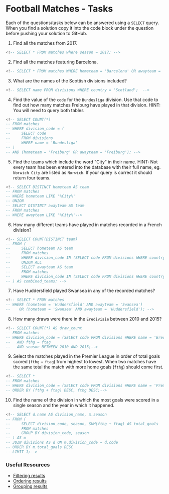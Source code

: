 # Football Matches - Tasks

Each of the questions/tasks below can be answered using a `SELECT` query. When you find a solution copy it into the code block under the question before pushing your solution to GitHub.

1) Find all the matches from 2017.

```sql
<!-- SELECT * FROM matches where season = 2017; -->


```

2) Find all the matches featuring Barcelona.

```sql
<!-- SELECT * FROM matches WHERE hometeam = 'Barcelona' OR awayteam = 'Barcelona'; -->


```

3) What are the names of the Scottish divisions included?

```sql
<!-- SELECT name FROM divisions WHERE country = 'Scotland';  -->


```

4) Find the value of the `code` for the `Bundesliga` division. Use that code to find out how many matches Freiburg have played in that division. HINT: You will need to query both tables

```sql
<!-- SELECT COUNT(*)
-- FROM matches
-- WHERE division_code = (
--     SELECT code
--     FROM divisions
--     WHERE name = 'Bundesliga'
-- )
-- AND (hometeam = 'Freiburg' OR awayteam = 'Freiburg'); -->


```

5)  Find the teams which include the word "City" in their name. HINT: Not every team has been entered into the database with their full name, eg. `Norwich City` are listed as `Norwich`. If your query is correct it should return four teams.

```sql
<!-- SELECT DISTINCT hometeam AS team
-- FROM matches
-- WHERE hometeam LIKE '%City%'
-- UNION
-- SELECT DISTINCT awayteam AS team
-- FROM matches
-- WHERE awayteam LIKE '%City%'-->


```

6) How many different teams have played in matches recorded in a French division?

```sql
<!-- SELECT COUNT(DISTINCT team)
-- FROM (
--     SELECT hometeam AS team
--     FROM matches
--     WHERE division_code IN (SELECT code FROM divisions WHERE country = 'France')
--     UNION ALL
--     SELECT awayteam AS team
--     FROM matches
--     WHERE division_code IN (SELECT code FROM divisions WHERE country = 'France')
-- ) AS combined_teams; -->


```

7) Have Huddersfield played Swansea in any of the recorded matches?

```sql
<!-- SELECT * FROM matches
-- WHERE (hometeam = 'Huddersfield' AND awayteam = 'Swansea')
--    OR (hometeam = 'Swansea' AND awayteam = 'Huddersfield'); -->


```

8) How many draws were there in the `Eredivisie` between 2010 and 2015?

```sql
<!-- SELECT COUNT(*) AS draw_count
-- FROM matches
-- WHERE division_code = (SELECT code FROM divisions WHERE name = 'Eredivisie')
--   AND fthg = ftag
--   AND season BETWEEN 2010 AND 2015;-->


```

9) Select the matches played in the Premier League in order of total goals scored (`fthg` + `ftag`) from highest to lowest. When two matches have the same total the match with more home goals (`fthg`) should come first. 

```sql
<!-- SELECT *
-- FROM matches
-- WHERE division_code = (SELECT code FROM divisions WHERE name = 'Premier League')
-- ORDER BY (fthg + ftag) DESC, fthg DESC;-->


```

10) Find the name of the division in which the most goals were scored in a single season and the year in which it happened.

```sql
<!-- SELECT d.name AS division_name, m.season
-- FROM (
--     SELECT division_code, season, SUM(fthg + ftag) AS total_goals
--     FROM matches
--     GROUP BY division_code, season
-- ) AS m
-- JOIN divisions AS d ON m.division_code = d.code
-- ORDER BY m.total_goals DESC
-- LIMIT 1;-->


```

### Useful Resources

- [Filtering results](https://www.w3schools.com/sql/sql_where.asp)
- [Ordering results](https://www.w3schools.com/sql/sql_orderby.asp)
- [Grouping results](https://www.w3schools.com/sql/sql_groupby.asp)